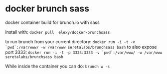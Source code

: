 docker brunch sass
==================

docker container build for brunch.io with sass

install with:
`docker pull  elexy/docker-brunchsass`

to run brunch from your current directory:
```docker run -i -t -v `pwd`:/var/www/ -w /var/www seretalabs/brunchsass bash```
to also expose port 3333:
```docker run -i -t -p 3333:3333 -v `pwd`:/var/www/ -w /var/www seretalabs/brunchsass bash```

While inside the container you can do:
`brunch w -s`

